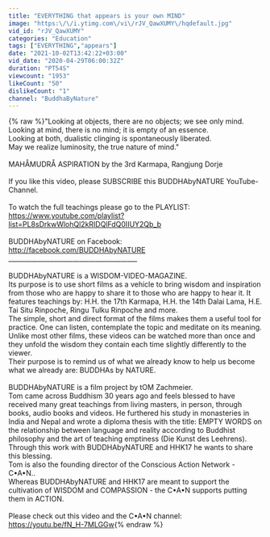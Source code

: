```yaml
---
title: "EVERYTHING that appears is your own MIND"
image: "https:\/\/i.ytimg.com\/vi\/rJV_QawXUMY\/hqdefault.jpg"
vid_id: "rJV_QawXUMY"
categories: "Education"
tags: ["EVERYTHING","appears"]
date: "2021-10-02T13:42:22+03:00"
vid_date: "2020-04-29T06:00:32Z"
duration: "PT54S"
viewcount: "1953"
likeCount: "50"
dislikeCount: "1"
channel: "BuddhaByNature"
---
```

{% raw %}&quot;Looking at objects, there are no objects; we see only mind. <br /> Looking at mind, there is no mind; it is empty of an essence. <br /> Looking at both, dualistic clinging is spontaneously liberated. <br /> May we realize luminosity, the true nature of mind.&quot;<br /><br />MAHÅMUDRÅ ASPIRATION by the 3rd Karmapa, Rangjung Dorje<br /><br />If you like this video, please SUBSCRIBE this BUDDHAbyNATURE YouTube-Channel.<br /><br />To watch the full teachings please go to the PLAYLIST: <br /><a rel="nofollow" target="blank" href="https://www.youtube.com/playlist?list=PL8sDrkwWlohQl2kRIDQlFdQ0IIUY2Qb_b">https://www.youtube.com/playlist?list=PL8sDrkwWlohQl2kRIDQlFdQ0IIUY2Qb_b</a><br /><br />BUDDHAbyNATURE on Facebook: <br /><a rel="nofollow" target="blank" href="http://facebook.com/BUDDHAbyNATURE">http://facebook.com/BUDDHAbyNATURE</a><br />________________________________________<br /><br />BUDDHAbyNATURE is a WISDOM-VIDEO-MAGAZINE. <br />Its purpose is to use short films as a vehicle to bring wisdom and inspiration from those who are happy to share it to those who are happy to hear it. It features teachings by: H.H. the 17th Karmapa, H.H. the 14th Dalai Lama, H.E. Tai Situ Rinpoche, Ringu Tulku Rinpoche and more. <br />The simple, short and direct format of the films makes them a useful tool for  practice. One can listen, contemplate the topic and meditate on its meaning.<br />Unlike most other films, these videos can be watched more than once and they unfold the wisdom they contain each time slightly differently to the viewer. <br />Their purpose is to remind us of what we already know to help us become what we already are: BUDDHAs by NATURE.<br /><br />BUDDHAbyNATURE is a film project by tOM Zachmeier.<br />Tom came across Buddhism 30 years ago and feels blessed to have received many great teachings from living masters, in person, through books, audio books and videos. He furthered his study in monasteries in India and Nepal and wrote a diploma thesis with the title: EMPTY WORDS on the relationship between language and reality according to Buddhist philosophy and the art of teaching emptiness (Die Kunst des Leehrens). Through this work with BUDDHAbyNATURE and HHK17 he wants to share this blessing.<br />Tom is also the founding director of the Conscious Action Network - C•A•N..<br />Whereas BUDDHAbyNATURE and HHK17 are meant to support the cultivation of WISDOM and COMPASSION - the C•A•N supports putting them in ACTION. <br /><br />Please check out this video and the C•A•N channel: <br /><a rel="nofollow" target="blank" href="https://youtu.be/fN_H-7MLGGw">https://youtu.be/fN_H-7MLGGw</a>{% endraw %}
